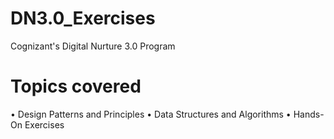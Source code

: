 # DN3.0_Exercises
Cognizant's Digital Nurture 3.0 Program
# Topics covered
• Design Patterns and Principles
• Data Structures and Algorithms
• Hands-On Exercises
